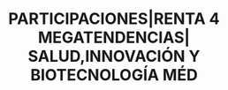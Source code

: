 ---
layout: asset
title: PARTICIPACIONES|RENTA 4 MEGATENDENCIAS| SALUD,INNOVACIÓN Y BIOTECNOLOGÍA MÉD
isin: ES0173130016
---